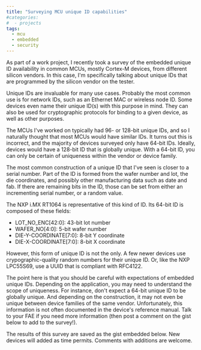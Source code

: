 ```yaml
---
title: "Surveying MCU unique ID capabilities"
#categories:
#  - projects
tags:
  - mcu
  - embedded
  - security
---
```


As part of a work project, I recently took a survey of the embedded unique ID availability in common
MCUs, mostly Cortex-M devices, from different silicon vendors. In this case, I'm specifically
talking about unique IDs that are programmed by the silicon vendor on the tester.

Unique IDs are invaluable for many use cases. Probably the most common use is for network IDs,
such as an Ethernet MAC or wireless node ID. Some devices even name their unique ID(s) with this
purpose in mind. They can also be used for cryptographic protocols for binding to a given
device, as well as other purposes.

The MCUs I've worked on typically had 96- or 128-bit unique IDs, and so I naturally thought that
most MCUs would have similar IDs. It turns out this is incorrect, and the majority of devices
surveyed only have 64-bit IDs. Ideally, devices would have a 128-bit ID that is globally unique.
With a 64-bit ID, you can only be certain of uniqueness within the vendor or device family.

The most common construction of a unique ID that I've seen is closer to a serial number. Part of
the ID is formed from the wafer number and lot, the die coordinates, and possibly other manufacturing
data such as date and fab. If there are remaining bits in the ID, those can be set from either
an incrementing serial number, or a random value.

The NXP i.MX RT1064 is representative of this kind of ID. Its 64-bit ID is composed of these fields:

- LOT_NO_ENC[42:0]: 43-bit lot number
- WAFER_NO[4:0]: 5-bit wafer number
- DIE-Y-COORDINATE[7:0]: 8-bit Y coordinate
- DIE-X-COORDINATE[7:0]: 8-bit X coordinate

However, this form of unique ID is not the only. A few newer devices use crypographic-quality
random numbers for their unique ID. Or, like the NXP LPC55S69, use a UUID that is compliant with
RFC4122.

The point here is that you should be careful with expectations of embedded unique IDs. Depending
on the application, you may need to understand the scope of uniqueness. For instance, don't expect
a 64-bit unique ID to be globally unique. And depending on the construction, it may not even be
unique between device families of the same vendor. Unfortunately, this information is not often
documented in the device's reference manual. Talk to your FAE if you need more information (then
post a comment on the gist below to add to the survey!).

The results of this survey are saved as the gist embedded below. New devices will added as time
permits. Comments with additions are welcome.

<script src="https://gist.github.com/flit/c44980d20586460bb09b284c891f9ae6.js"></script>


